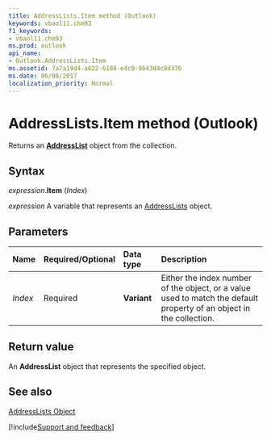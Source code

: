 ```yaml
---
title: AddressLists.Item method (Outlook)
keywords: vbaol11.chm93
f1_keywords:
- vbaol11.chm93
ms.prod: outlook
api_name:
- Outlook.AddressLists.Item
ms.assetid: 7a7a19d4-a622-6188-e4c0-9b43d4c8d376
ms.date: 06/08/2017
localization_priority: Normal
---
```



# AddressLists.Item method (Outlook)

Returns an  **[AddressList](Outlook.AddressList.md)** object from the collection.


## Syntax

_expression_.**Item** (_Index_)

_expression_ A variable that represents an [AddressLists](Outlook.AddressLists.md) object.


## Parameters



|Name|Required/Optional|Data type|Description|
|:-----|:-----|:-----|:-----|
| _Index_|Required| **Variant**|Either the index number of the object, or a value used to match the default property of an object in the collection.|

## Return value

An  **AddressList** object that represents the specified object.


## See also


[AddressLists Object](Outlook.AddressLists.md)

[!include[Support and feedback](~/includes/feedback-boilerplate.md)]